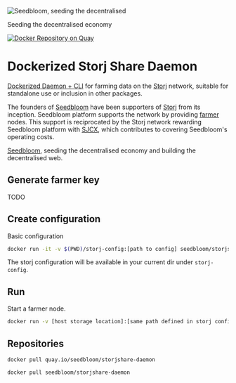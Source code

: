 ![Seedbloom, seeding the decentralised](https://avatars3.githubusercontent.com/u/28005063?v=3&s=200)

Seeding the decentralised economy

[![Docker Repository on Quay](https://quay.io/repository/seedbloom/storjshare-daemon/status "Docker Repository on Quay")](https://quay.io/repository/seedbloom/storjshare-daemon)

# Dockerized Storj Share Daemon
[Dockerized Daemon + CLI](https://github.com/Storj/storjshare-daemon) for farming data on the [Storj](https://storj.io) network, suitable for standalone use or inclusion in other packages.

The founders of [Seedbloom](https://seedbloom.it) have been supporters of [Storj](https://storj.io) from its inception. Seedbloom platform supports the network by providing
[farmer](https://storj.io/faq.html#faq-3-2) nodes. This support is reciprocated by
the Storj network rewarding Seedbloom platform with [SJCX](https://storj.io/faq.html#faq-6-1), which contributes to covering Seedbloom's
operating costs.

[Seedbloom](https://seedbloom.it), seeding the decentralised economy and building the decentralised web.
## Generate farmer key
TODO
## Create configuration
Basic configuration
```bash
docker run -it -v $(PWD)/storj-config:[path to config] seedbloom/storjshare-daemon  create --sjcx [YOUR SJCX ADDRESS] --size [1GB, 1TB] --storage [path to storage]  --noedit -o [path to config]
```
The storj configuration will be available in your current dir under ```storj-config```.
## Run
Start a farmer node.
```bash
docker run -v [host storage location]:[same path defined in storj config] -v [storj config absolute path]:[same path defined in storj config] seedbloom/storjshare-daemon -c [same path defined in storj config]
```
## Repositories

```bash
docker pull quay.io/seedbloom/storjshare-daemon
```

```bash
docker pull seedbloom/storjshare-daemon
```
